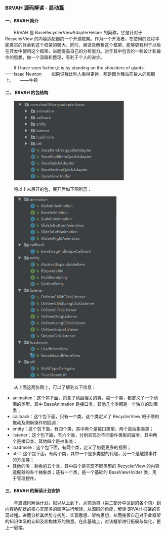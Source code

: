 ### BRVAH 源码解读 - 启动篇

#### 一、BRVAH 简介

　　BRVAH 是 BaseRecyclerViewAdapterHelper 的简称，它是针对于 RecyclerView 的内容适配器的一个开源框架。作为一个开发者，在使用的过程中能真实的体会到这个框架的强大。同时，阅读及解析这个框架，能够更有利于以后在开发中使用这个框架，进而提高自己的分析能力。对于其中包含的一些设计和操作的思想，做一个汲取和整理，有利于个人的进步。

　　If I have seen further,it is by standing on the shoulders of giants.　　——Isaac Newton
　　如果说我比别人看得更远，那是因为我站在巨人的肩膀上。　　——牛顿

#### 二、 BRVAH 的包结构

　　![BRVAH 的包结构](/pictures/BRVAH包结构.png)

　　将以上未展开的包，展开后如下图所示：

　　![BRVAH 的包结构](/pictures/BRVAH各个包展开后的内容.png)

　　从上面这两张图上，可以了解到以下信息：

- animation：这个包下面，包含了动画相关的类，每一个类，都定义了一个动画的类型。其中 BaseAnimation 是接口类，其他几个类都是一个独立的动画类；
- callback：这个包下面，只有一个类，这个类定义了 RecyclerView 的子项的拖动及刷新操作的回调；
- entity：这个包下面，有四个类，其中两个是接口类型，两个是抽象类类；
- listener：这个包下面，有六个类，分别实现对不同事件类型的监听，其中两个是接口类，其他四个是抽象类；
- loadmore：这个包下面，有两个类，定义了加载更多的视图；
- util：这个包下面，有两个类，其中一个是多类型的代理，另一个是触摸事件的方法类；
- 其他的类：剩余的五个类，其中四个是实现不同类型的 RecyclerView 的内容适配器的各个抽象类；还有一个类，是一个基础的 BaseViewHolder 类，用于管理控件。

#### 三、BRVAH 的解读计划安排

　　本篇源码解读计划，拟以从上到下，从辅助包（第二部分中见到的各个包）到内容适配器的核心实现类的顺序进行解读。从源码的角度，解读 BRVAH 框架的实现过程。进而分析其优势与劣势、实现思想、架构思想，从而完善自己对于此框架的知识体系的认知及架构体系的熟悉。在此基础上，对该框架进行拓展与优化，更上一层楼。
